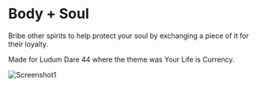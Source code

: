 # Body + Soul
Bribe other spirits to help protect your soul by exchanging a piece of it for their loyalty.

Made for Ludum Dare 44 where the theme was Your Life is Currency.

![Screenshot1](https://i.imgur.com/oqA6qN0.png)
